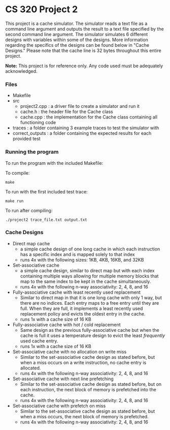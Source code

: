 # CS 320 Project 2

This project is a cache simulator. The simulator reads a text file as a command line argument and outputs the result to a text file specified by the second command line argument. The simulator simulates 6 different designs with variables within some of the designs. More information regarding the specifics of the designs can be found below in "Cache Designs." Please note that the cache line is 32 bytes throughout this entire project.

**Note:** This project is for reference only. Any code used must be adequately acknowledged.

### Files
* Makefile
* src
  * project2.cpp : a driver file to create a simulator and run it
  * cache.h : the header file for the Cache class
  * cache.cpp : the implementation for the Cache class containing all functioning code
* traces : a folder containing 3 example traces to test the simulator with
* correct_outputs : a folder containing the expected results for each provided test

### Running the program
To run the program with the included Makefile:

To compile:
```
make
```
To run with the first included test trace:
```
make run
```
To run after compiling:
```
./project2 trace_file.txt output.txt
```

### Cache Designs
* Direct map cache
  * a simple cache design of one long cache in which each instruction has a specific index and is mapped solely to that index
  * runs 4x with the following sizes: 1KB, 4KB, 16KB, and 32KB
* Set-associative cache
  * a simple cache design, similar to direct map but with each index containing multiple ways allowing for multiple memory blocks that map to the same index to be kept in the cache simultaneously. 
  * runs 4x with the following n-way associativity: 2, 4, 8, and 16
* Fully-associative cache with least recently used replacement
  * Similar to direct map in that it is one long cache with only 1 way, but there are no indices. Each entry maps to a free entry until they are full. When they are full, it implements a least recently used replacement policy and evicts the oldest entry in the cache.
  * runs 1x with a cache size of 16 KB
* Fully-associative cache with hot / cold replacement
  * Same design as the previous fully-associative cache but when the cache is full it uses a temperature design to evict the least *frequently* used cache entry.
  * runs 1x with a cache size of 16 KB
* Set-associative cache with no allocation on write miss
  * Similar to the set-associative cache design as stated before, but when a miss occurs on a write instruction, no cache entry is allocated.
  * runs 4x with the following n-way associativity: 2, 4, 8, and 16
* Set-associative cache with next line prefetching
  * Similar to the set-associative cache design as stated before, but on each instruction, the next block of memory is prefetched into the cache.
  * runs 4x with the following n-way associativity: 2, 4, 8, and 16
* Set-associative cache with prefetch on miss
  * Similar to the set-associative cache design as stated before, but when a miss occurs, the next block of memory is prefetched.
  * runs 4x with the following n-way associativity: 2, 4, 8, and 16